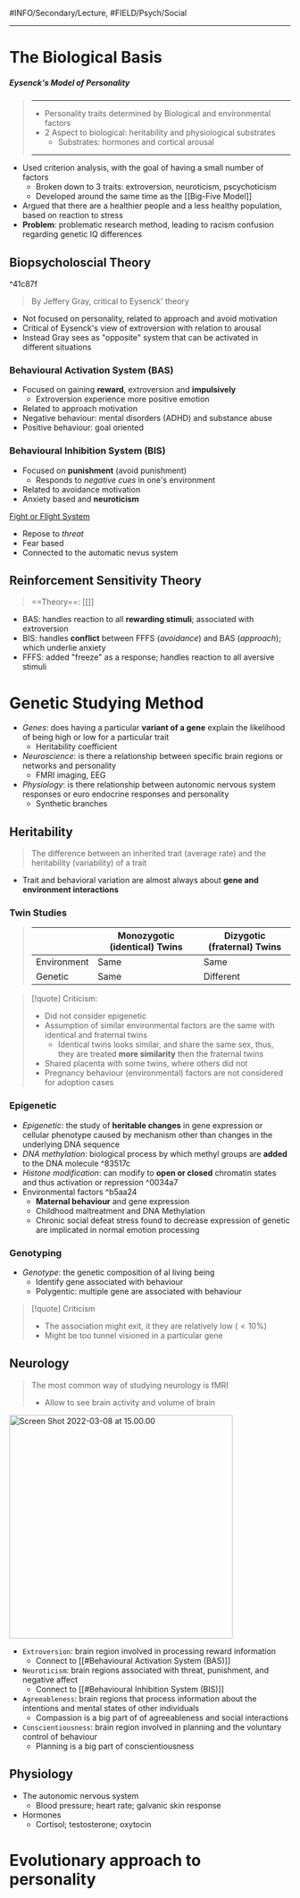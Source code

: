 #INFO/Secondary/Lecture, #FIELD/Psych/Social

---

# The Biological Basis

##### Eysenck's Model of Personality
> ------------------------------------------------------------
> - Personality traits determined by Biological and environmental factors
> - 2 Aspect to biological: heritability and physiological substrates
>   - Substrates: hormones and cortical arousal
>
> ------------------------------------------------------------

- Used criterion analysis, with the goal of having a small number of factors
    - Broken down to 3 traits: extroversion, neuroticism, pscychoticism
    - Developed around the same time as the [[Big-Five Model]]
- Argued that there are a healthier people and a less healthy population, based on reaction to stress
- **Problem**: problematic research method, leading to racism confusion regarding genetic IQ differences

## Biopsycholoscial Theory

^41c87f

> By Jeffery Gray, critical to Eysenck' theory

- Not focused on personality, related to approach and avoid motivation
- Critical of Eysenck's view of extroversion with relation to arousal
- Instead Gray sees as "opposite" system that can be activated in different situations

### Behavioural Activation System (BAS)

- Focused on gaining **reward**, extroversion and **impulsively**
    - Extroversion experience more positive emotion
- Related to approach motivation
- Negative behaviour: mental disorders (ADHD) and substance abuse
- Positive behaviour: goal oriented

### Behavioural Inhibition System (BIS)

- Focused on **punishment** (avoid punishment)
    - Responds to *negative cues* in one's environment
- Related to avoidance motivation
- Anxiety based and **neuroticism**

<u>Fight or Flight System</u>
- Repose to *threat*
- Fear based
- Connected to the automatic nevus system

## Reinforcement Sensitivity Theory

> ==Theory==: [[]]

- BAS: handles reaction to all **rewarding stimuli**; associated with extroversion
- BIS: handles **conflict** between FFFS (*avoidance*) and BAS (*approach*); which underlie anxiety
- FFFS: added "freeze" as a response; handles reaction to all aversive stimuli


# Genetic Studying Method

- *Genes*: does having a particular **variant of a gene** explain the likelihood of being high or low for a particular trait
    - Heritability coefficient
- *Neuroscience*: is there a relationship between specific brain regions or networks and personality
    - FMRI imaging, EEG
- *Physiology*: is there relationship between autonomic nervous system responses or euro endocrine responses and personality
    - Synthetic branches

## Heritability

> The difference between an inherited trait (average rate) and the heritability (variability) of a trait

- Trait and behavioral variation are almost always about **gene and environment interactions**

### Twin Studies

> |             | Monozygotic (identical) Twins | Dizygotic (fraternal) Twins |
> |-------------|-------------------------------|-----------------------------|
> | Environment | Same                          | Same                        |
> | Genetic     | Same                          | Different                   |

> [!quote]
> Criticism:
> - Did not consider epigenetic
> - Assumption of similar environmental factors are the same with identical and fraternal twins
>     - Identical twins looks similar, and share the same sex, thus, they are treated **more similarity** then the fraternal twins
> - Shared placenta with some twins, where others did not
> - Pregnancy behaviour (environmental) factors are not considered for adoption cases

### Epigenetic

- *Epigenetic*: the study of **heritable changes** in gene expression or cellular phenotype caused by mechanism other than changes in the underlying DNA sequence
- *DNA methylation*: biological process by which methyl groups are **added** to the DNA molecule ^83517c
- *Histone modification*: can modify to **open or closed** chromatin states and thus activation or repression ^0034a7
- Environmental factors ^b5aa24
    - **Maternal behaviour** and gene expression
    - Childhood maltreatment and DNA Methylation
    - Chronic social defeat stress found to decrease expression of genetic are implicated in normal emotion processing

### Genotyping

- *Genotype*: the genetic composition of al living being
    - Identify gene associated with behaviour
    - Polygentic: multiple gene are associated with behaviour

> [!quote]
> Criticism
> - The association might exit, it they are relatively low ($<10\%$)
> - Might be too tunnel visioned in a particular gene

## Neurology

> The most common way of studying neurology is fMRI
> - Allow to see brain activity and volume of brain

<img src="https://tva1.sinaimg.cn/large/e6c9d24egy1h0341ki27ej20u00xq0vt.jpg" alt="Screen Shot 2022-03-08 at 15.00.00" width="400" />

- `Extroversion`: brain region involved in processing reward information
    - Connect to [[#Behavioural Activation System (BAS)]]
- `Neuroticism`: brain regions associated with threat, punishment, and negative affect
    - Connect to [[#Behavioural Inhibition System (BIS)]]
- `Agreeableness`: brain regions that process information about the intentions and mental states of other individuals
    - Compassion is a big part of of agreeableness and social interactions
- `Conscientiousness`: brain region involved in planning and the voluntary control of behaviour
    - Planning is a big part of conscientiousness

## Physiology

- The autonomic nervous system
    - Blood pressure; heart rate; galvanic skin response
- Hormones
    - Cortisol; testosterone; oxytocin

# Evolutionary approach to personality
